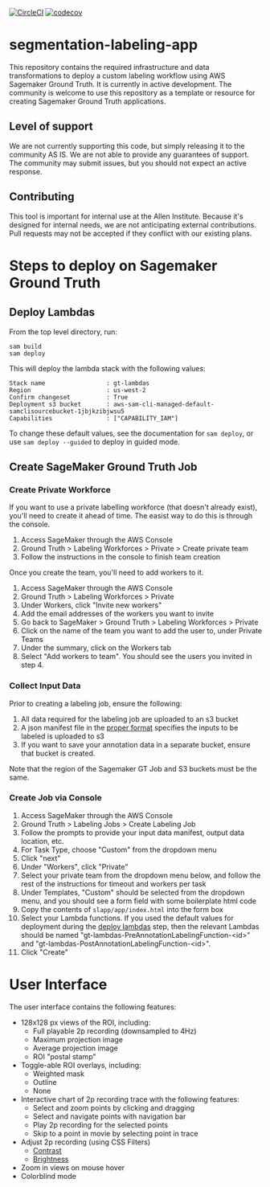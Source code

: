 [![CircleCI](https://circleci.com/gh/AllenInstitute/segmentation-labeling-app.svg?style=svg)](https://circleci.com/gh/AllenInstitute/segmentation-labeling-app)
[![codecov](https://codecov.io/gh/AllenInstitute/segmentation-labeling-app/branch/master/graph/badge.svg)](https://codecov.io/gh/AllenInstitute/segmentation-labeling-app)

# segmentation-labeling-app
This repository contains the required infrastructure and data transformations to deploy a custom labeling workflow using AWS Sagemaker Ground Truth. It is currently in active development. The community is welcome to use this repository as a template or resource for creating Sagemaker Ground Truth applications.

## Level of support
We are not currently supporting this code, but simply releasing it to the community AS IS. We are not able to provide any guarantees of support.  The community may submit issues, but you should not expect an active response.

## Contributing
This tool is important for internal use at the Allen Institute. Because it's designed for internal needs, we are not anticipating external contributions. Pull requests may not be accepted if they conflict with our existing plans.

# Steps to deploy on Sagemaker Ground Truth

## Deploy Lambdas
From the top level directory, run:

```console
sam build
sam deploy
```

This will deploy the lambda stack with the following values:
```
Stack name                 : gt-lambdas
Region                     : us-west-2
Confirm changeset          : True
Deployment s3 bucket       : aws-sam-cli-managed-default-samclisourcebucket-1jbjkzibjwsu5
Capabilities               : ["CAPABILITY_IAM"]
```

To change these default values, see the documentation for `sam deploy`,
or use `sam deploy --guided` to deploy in guided mode.

## Create SageMaker Ground Truth Job

### Create Private Workforce
If you want to use a private labelling workforce (that doesn't already exist), you'll need to create it ahead of time. The easist way to do this is through the console.

1. Access SageMaker through the AWS Console
2. Ground Truth > Labeling Workforces > Private > Create private team
3. Follow the instructions in the console to finish team creation

Once you create the team, you'll need to add workers to it. 

1. Access SageMaker through the AWS Console
2. Ground Truth > Labeling Workforces > Private
3. Under Workers, click "Invite new workers"
4. Add the email addresses of the workers you want to invite
5. Go back to SageMaker > Ground Truth > Labeling Workforces > Private
6. Click on the name of the team you want to add the user to, under Private Teams
7. Under the summary, click on the Workers tab
8. Select "Add workers to team". You should see the users you invited in step 4.


### Collect Input Data
Prior to creating a labeling job, ensure the following:
1. All data required for the labeling job are uploaded to an s3 bucket 
2. A json manifest file in the [proper format](https://docs.aws.amazon.com/sagemaker/latest/dg/sms-data-input.html) specifies the inputs to be labeled is uploaded to s3
3. If you want to save your annotation data in a separate bucket, ensure that bucket is created.

Note that the region of the Sagemaker GT Job and S3 buckets must be the same.

### Create Job via Console
1. Access SageMaker through the AWS Console
2. Ground Truth > Labeling Jobs > Create Labeling Job
3. Follow the prompts to provide your input data manifest, output data location, etc.
4. For Task Type, choose "Custom" from the dropdown menu
5. Click "next"
6. Under "Workers", click "Private"
7. Select your private team from the dropdown menu below, and follow the rest of the instructions for timeout and workers per task
8. Under Templates, "Custom" should be selected from the dropdown menu, and you should see a form field with some boilerplate html code
9. Copy the contents of `slapp/app/index.html` into the form box
10. Select your Lambda functions. If you used the default values for deployment during the [deploy lambdas](##deploy-lambdas) step, then the relevant Lambdas should be named "gt-lambdas-PreAnnotationLabelingFunction-\<id\>"
and "gt-lambdas-PostAnnotationLabelingFunction-\<id\>".
11. Click "Create"

# User Interface

The user interface contains the following features:
* 128x128 px views of the ROI, including:
    - Full playable 2p recording (downsampled to 4Hz)
    - Maximum projection image
    - Average projection image
    - ROI "postal stamp"
* Toggle-able ROI overlays, including:
    - Weighted mask
    - Outline
    - None
* Interactive chart of 2p recording trace with the following features:
    - Select and zoom points by clicking and dragging
    - Select and navigate points with navigation bar
    - Play 2p recording for the selected points
    - Skip to a point in movie by selecting point in trace
* Adjust 2p recording (using CSS Filters)
    - [Contrast](https://developer.mozilla.org/en-US/docs/Web/CSS/filter-function/brightness)
    - [Brightness](https://developer.mozilla.org/en-US/docs/Web/CSS/filter-function/contrast)
* Zoom in views on mouse hover
* Colorblind mode
